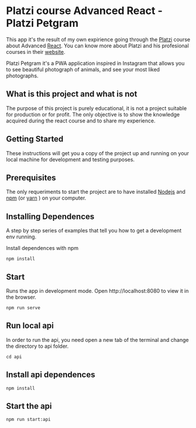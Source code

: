 # Platzi course Advanced React - Platzi Petgram

This app it's the result of my own expirience going through the [Platzi](https://platzi.com/) course about Advanced [React](https://reactjs.org/). You can know more about Platzi and his profesional courses in their [website](https://platzi.com/).

Platzi Petgram it's a PWA application inspired in Instagram that allows you to see beautiful photograph of animals, and see your most liked photographs.

## What is this project and what is not

The purpose of this project is purely educational, it is not a project suitable for production or for profit. The only objective is to show the knowledge acquired during the react course and to share my experience.

## Getting Started

These instructions will get you a copy of the project up and running on your local machine for development and testing purposes.

## Prerequisites

The only requeriments to start the project are to have installed [Nodejs](https://nodejs.org) and [npm](https://www.npmjs.com/get-npm) (or [yarn](https://yarnpkg.com/) ) on your computer.

## Installing Dependences

A step by step series of examples that tell you how to get a development env running.

Install dependences with npm

```
npm install
```


## Start

Runs the app in development mode.
Open http://localhost:8080 to view it in the browser.

```
npm run serve
```

## Run local api

In order to run the api, you need open a new tab of the terminal and change the directory to api folder.

```
cd api
```

## Install api dependences

```
npm install
```

## Start the api

```
npm run start:api
```


